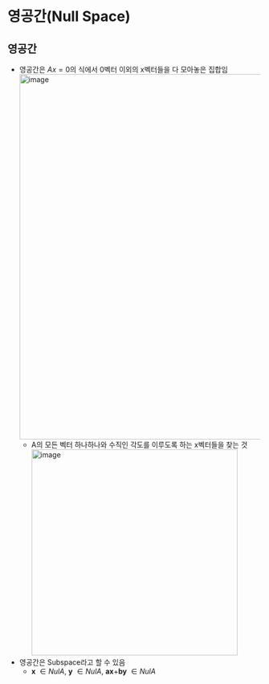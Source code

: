 # 영공간(Null Space)


## 영공간

- 영공간은 $Ax = 0$의 식에서 0벡터 이외의 x벡터들을 다 모아놓은 집합임
  <img width="727" alt="image" src="https://github.com/y100861/Linear_Algebra/assets/107607076/9cdd1e6f-d44c-4524-99ef-a8a97fabec63"> <br/>
  - A의 모든 벡터 하나하나와 수직인 각도를 이루도록 하는 x벡터들을 찾는 것 <br/>
    <img width="410" alt="image" src="https://github.com/y100861/Linear_Algebra/assets/107607076/ac48ee64-75e6-42fe-850b-51e788d16f98"> <br/>
- 영공간은 Subspace라고 할 수 있음
  - **x** $\in NulA$, **y** $\in NulA$, **ax**+**by** $\in NulA$
    
  
